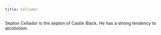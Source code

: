 ```yaml
---
title: Cellador
---
```


Septon Cellador is the septon of Castle Black. He has a strong tendency to alcoholism.


